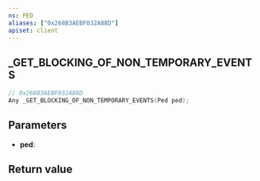 ```yaml
---
ns: PED
aliases: ["0x268B3AEBF032A88D"]
apiset: client
---
```

## _GET_BLOCKING_OF_NON_TEMPORARY_EVENTS

```c
// 0x268B3AEBF032A88D
Any _GET_BLOCKING_OF_NON_TEMPORARY_EVENTS(Ped ped);
```


## Parameters
* **ped**:

## Return value

